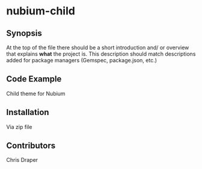 # nubium-child

## Synopsis

At the top of the file there should be a short introduction and/ or overview that explains **what** the project is. This description should match descriptions added for package managers (Gemspec, package.json, etc.)

## Code Example

Child theme for Nubium

## Installation

Via zip file

## Contributors

Chris Draper
